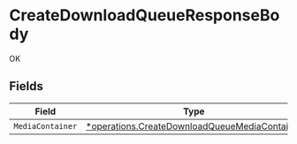 # CreateDownloadQueueResponseBody

OK


## Fields

| Field                                                                                                         | Type                                                                                                          | Required                                                                                                      | Description                                                                                                   |
| ------------------------------------------------------------------------------------------------------------- | ------------------------------------------------------------------------------------------------------------- | ------------------------------------------------------------------------------------------------------------- | ------------------------------------------------------------------------------------------------------------- |
| `MediaContainer`                                                                                              | [*operations.CreateDownloadQueueMediaContainer](../../models/operations/createdownloadqueuemediacontainer.md) | :heavy_minus_sign:                                                                                            | N/A                                                                                                           |